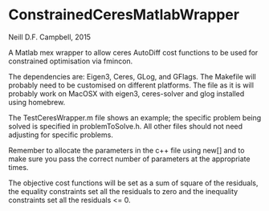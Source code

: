 # ConstrainedCeresMatlabWrapper
Neill D.F. Campbell, 2015

A Matlab mex wrapper to allow ceres AutoDiff cost functions to be used for constrained optimisation via fmincon.

The dependencies are: Eigen3, Ceres, GLog, and GFlags. The Makefile will probably need to be customised on 
different platforms. The file as it is will probably work on MacOSX with eigen3, ceres-solver and glog installed
using homebrew.

The TestCeresWrapper.m file shows an example; the specific problem being solved is specified in problemToSolve.h.
All other files should not need adjusting for specific problems. 

Remember to allocate the parameters in the c++ file using new[] and to make sure you pass the correct number 
of parameters at the appropriate times. 

The objective cost functions will be set as a sum of square of the residuals, the equality constraints set all 
the residuals to zero and the inequality constraints set all the residuals <= 0.
